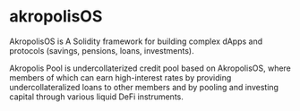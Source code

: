 # akropolisOS

AkropolisOS is A Solidity framework for building complex dApps and protocols (savings, pensions, loans, investments).

Akropolis Pool is undercollaterized credit pool based on AkropolisOS,  where members of which can earn high-interest rates by providing undercollateralized loans to other members and by pooling and investing capital through various liquid DeFi instruments.